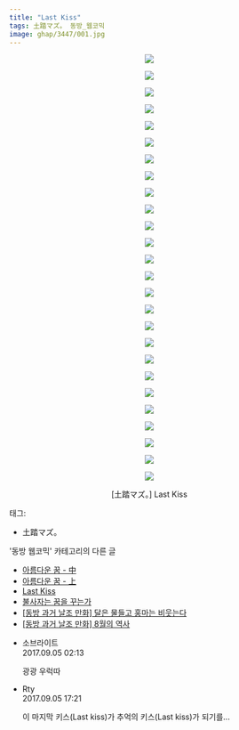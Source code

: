 ```yaml
---
title: "Last Kiss"
tags: 土踏マズ。 동방_웹코믹
image: ghap/3447/001.jpg
---
```

<div class="article">
<p style="text-align: center; clear: none; float: none;"><img src="{{ site.nasurl }}/ghap/3447/001.jpg"/></p>
<p style="text-align: center; clear: none; float: none;"><img src="{{ site.nasurl }}/ghap/3447/002.jpg"/></p>
<p style="text-align: center; clear: none; float: none;"><img src="{{ site.nasurl }}/ghap/3447/003.jpg"/></p>
<p style="text-align: center; clear: none; float: none;"><img src="{{ site.nasurl }}/ghap/3447/004.jpg"/></p>
<p style="text-align: center; clear: none; float: none;"><img src="{{ site.nasurl }}/ghap/3447/005.jpg"/></p>
<p style="text-align: center; clear: none; float: none;"><img src="{{ site.nasurl }}/ghap/3447/006.jpg"/></p>
<p style="text-align: center; clear: none; float: none;"><img src="{{ site.nasurl }}/ghap/3447/007.jpg"/></p>
<p style="text-align: center; clear: none; float: none;"><img src="{{ site.nasurl }}/ghap/3447/008.jpg"/></p>
<p style="text-align: center; clear: none; float: none;"><img src="{{ site.nasurl }}/ghap/3447/009.jpg"/></p>
<p style="text-align: center; clear: none; float: none;"><img src="{{ site.nasurl }}/ghap/3447/010.jpg"/></p>
<p style="text-align: center; clear: none; float: none;"><img src="{{ site.nasurl }}/ghap/3447/011.jpg"/></p>
<p style="text-align: center; clear: none; float: none;"><img src="{{ site.nasurl }}/ghap/3447/012.jpg"/></p>
<p style="text-align: center; clear: none; float: none;"><img src="{{ site.nasurl }}/ghap/3447/013.jpg"/></p>
<p style="text-align: center; clear: none; float: none;"><img src="{{ site.nasurl }}/ghap/3447/014.jpg"/></p>
<p style="text-align: center; clear: none; float: none;"><img src="{{ site.nasurl }}/ghap/3447/015.jpg"/></p>
<p style="text-align: center; clear: none; float: none;"><img src="{{ site.nasurl }}/ghap/3447/016.jpg"/></p>
<p style="text-align: center; clear: none; float: none;"><img src="{{ site.nasurl }}/ghap/3447/017.jpg"/></p>
<p style="text-align: center; clear: none; float: none;"><img src="{{ site.nasurl }}/ghap/3447/018.jpg"/></p>
<p style="text-align: center; clear: none; float: none;"><img src="{{ site.nasurl }}/ghap/3447/019.jpg"/></p>
<p style="text-align: center; clear: none; float: none;"><img src="{{ site.nasurl }}/ghap/3447/020.jpg"/></p>
<p style="text-align: center; clear: none; float: none;"><img src="{{ site.nasurl }}/ghap/3447/021.jpg"/></p>
<p style="text-align: center; clear: none; float: none;"><img src="{{ site.nasurl }}/ghap/3447/022.jpg"/></p>
<p style="text-align: center; clear: none; float: none;"><img src="{{ site.nasurl }}/ghap/3447/023.jpg"/></p>
<p style="text-align: center; clear: none; float: none;"><img src="{{ site.nasurl }}/ghap/3447/024.jpg"/></p>
<p style="text-align: center; clear: none; float: none;"><img src="{{ site.nasurl }}/ghap/3447/025.jpg"/></p>
<p style="text-align: center; clear: none; float: none;"><img src="{{ site.nasurl }}/ghap/3447/026.jpg"/></p>
<p style="text-align: center; clear: none; float: none;">[土踏マズ。] Last Kiss</p>
</div><div class="tagTrail">
<p>태그: </p>
<ul>
<li>土踏マズ。</li>
</ul>
</div><div class="another">
<p>'동방 웹코믹' 카테고리의 다른 글</p>
<ul>
<li><a href="/2017-06-21-ghap_3457">아름다운 꿈 - 中</a></li>
<li><a href="/2017-06-21-ghap_3456">아름다운 꿈 - 上</a></li>
<li><a href="/2017-06-20-ghap_3447">Last Kiss</a></li>
<li><a href="/2017-06-20-ghap_3446">불사자는 꿈을 꾸는가</a></li>
<li><a href="/2017-06-20-ghap_3445">[동방 과거 날조 만화] 달은 물들고 홍마는 비웃는다</a></li>
<li><a href="/2017-06-20-ghap_3444">[동방 과거 날조 만화] 8월의 역사</a></li>
</ul>
</div><div class="cb_module cb_fluid">
<div class="cb_wrt cb_profile">
<div class="comment">
<ul>
<li class="cb_thumb_off" id="comment15076372">
<div class="cb_comment_area">
<div class="cb_info_area">
<div class="cb_section">
<span class="cb_nick_name">소브라이트</span>
</div>
<div class="cb_section">
<span class="cb_date">2017.09.05 02:13 </span>
</div>
</div>
<div class="cb_dsc_comment">
<p class="cb_dsc">
											광광 우럭따
										</p>
</div>
</div></li>
<li class="cb_thumb_off" id="comment15076771">
<div class="cb_comment_area">
<div class="cb_info_area">
<div class="cb_section">
<span class="cb_nick_name">Rty</span>
</div>
<div class="cb_section">
<span class="cb_date">2017.09.05 17:21 </span>
</div>
</div>
<div class="cb_dsc_comment">
<p class="cb_dsc">
											이 마지막 키스(Last kiss)가 추억의 키스(Last kiss)가 되기를...
										</p>
</div>
</div></li>
</ul>
</div>
</div><!-- commentList close -->
</div>